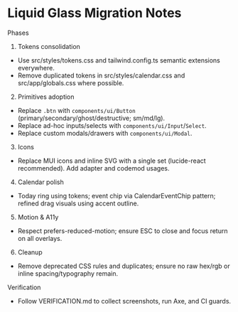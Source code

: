 # Liquid Glass Migration Notes

Phases
1) Tokens consolidation
- Use src/styles/tokens.css and tailwind.config.ts semantic extensions everywhere.
- Remove duplicated tokens in src/styles/calendar.css and src/app/globals.css where possible.

2) Primitives adoption
- Replace `.btn` with `components/ui/Button` (primary/secondary/ghost/destructive; sm/md/lg).
- Replace ad-hoc inputs/selects with `components/ui/Input`/`Select`.
- Replace custom modals/drawers with `components/ui/Modal`.

3) Icons
- Replace MUI icons and inline SVG with a single set (lucide-react recommended). Add adapter and codemod usages.

4) Calendar polish
- Today ring using tokens; event chip via CalendarEventChip pattern; refined drag visuals using accent outline.

5) Motion & A11y
- Respect prefers-reduced-motion; ensure ESC to close and focus return on all overlays.

6) Cleanup
- Remove deprecated CSS rules and duplicates; ensure no raw hex/rgb or inline spacing/typography remain.

Verification
- Follow VERIFICATION.md to collect screenshots, run Axe, and CI guards.

